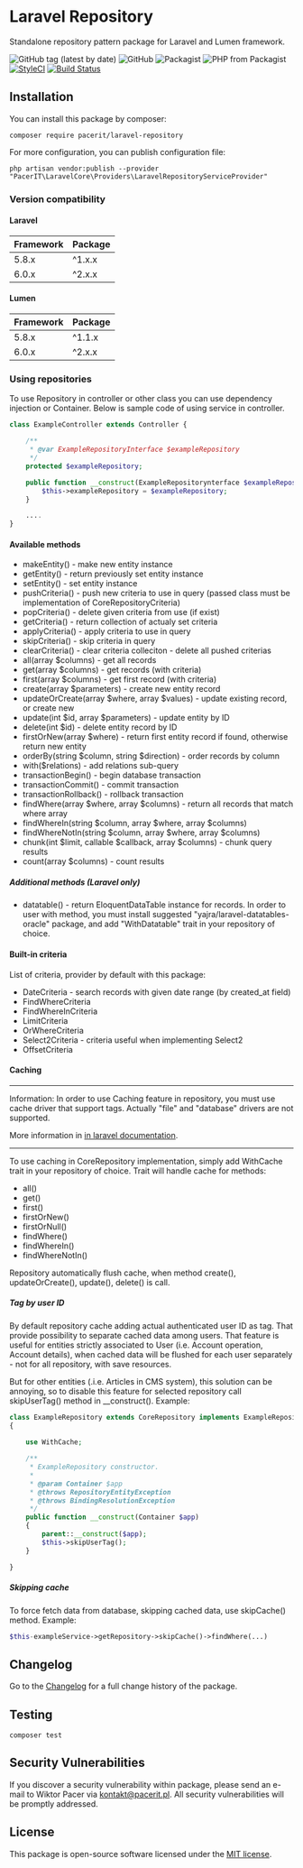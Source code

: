 # Laravel Repository
Standalone repository pattern package for Laravel and Lumen framework.

![GitHub tag (latest by date)](https://img.shields.io/github/tag-date/pacerit/laravel-repository?label=Version)
![GitHub](https://img.shields.io/github/license/pacerit/laravel-repository?label=License)
![Packagist](https://img.shields.io/packagist/dt/pacerit/laravel-repository?label=Downloads)
![PHP from Packagist](https://img.shields.io/packagist/php-v/pacerit/laravel-repository?label=PHP)
[![StyleCI](https://github.styleci.io/repos/212760382/shield?branch=master)](https://github.styleci.io/repos/212760382)
[![Build Status](https://travis-ci.com/pacerit/laravel-repository.svg?branch=master)](https://travis-ci.com/pacerit/laravel-repository)

## Installation
You can install this package by composer:

    composer require pacerit/laravel-repository
    
For more configuration, you can publish configuration file:
    
    php artisan vendor:publish --provider "PacerIT\LaravelCore\Providers\LaravelRepositoryServiceProvider"

### Version compatibility
#### Laravel
Framework | Package
:---------|:--------
5.8.x     | ^1.x.x
6.0.x     | ^2.x.x
#### Lumen
Framework | Package
:---------|:--------
5.8.x     | ^1.1.x
6.0.x     | ^2.x.x

### Using repositories
To use Repository in controller or other class you can use dependency injection or Container. Below is sample code of
using service in controller.
```php
class ExampleController extends Controller {

    /**
     * @var ExampleRepositoryInterface $exampleRepository
     */
    protected $exampleRepository;

    public function __construct(ExampleRepositorynterface $exampleRepository){
        $this->exampleRepository = $exampleRepository;
    }

    ....
}
```
#### Available methods
* makeEntity() - make new entity instance
* getEntity() - return previously set entity instance
* setEntity() - set entity instance
* pushCriteria() - push new criteria to use in query (passed class must be implementation of CoreRepositoryCriteria)
* popCriteria() - delete given criteria from use (if exist)
* getCriteria() - return collection of actualy set criteria
* applyCriteria() - apply criteria to use in query
* skipCriteria() - skip criteria in query
* clearCriteria() - clear criteria colleciton - delete all pushed criterias
* all(array $columns) - get all records
* get(array $columns) - get records (with criteria)
* first(array $columns) - get first record (with criteria)
* create(array $parameters) - create new entity record
* updateOrCreate(array $where, array $values) - update existing record, or create new
* update(int $id, array $parameters) - update entity by ID
* delete(int $id) - delete entity record by ID
* firstOrNew(array $where) - return first entity record if found, otherwise return new entity
* orderBy(string $column, string $direction) - order records by column
* with($relations) - add relations sub-query
* transactionBegin() - begin database transaction
* transactionCommit() - commit transaction
* transactionRollback() - rollback transaction
* findWhere(array $where, array $columns) - return all records that match where array
* findWhereIn(string $column, array $where, array $columns)
* findWhereNotIn(string $column, array $where, array $columns)
* chunk(int $limit, callable $callback, array $columns) - chunk query results
* count(array $columns) - count results

##### Additional methods (Laravel only)
* datatable() - return EloquentDataTable instance for records. In order to user with method,
you must install suggested "yajra/laravel-datatables-oracle" package, and add "WithDatatable"
trait in your repository of choice.
#### Built-in criteria
List of criteria, provider by default with this package:
* DateCriteria - search records with given date range (by created_at field)
* FindWhereCriteria
* FindWhereInCriteria
* LimitCriteria
* OrWhereCriteria
* Select2Criteria - criteria useful when implementing Select2
* OffsetCriteria

#### Caching
___
Information: In order to use Caching feature in repository, you must use cache driver that
support tags. Actually "file" and "database" drivers are not supported. 
    
More information in [in laravel documentation](https://laravel.com/docs/6.0/cache#cache-tags).
____
To use caching in CoreRepository implementation, simply add WithCache trait in your repository
of choice. Trait will handle cache for methods:
* all()
* get()
* first()
* firstOrNew()
* firstOrNull()
* findWhere()
* findWhereIn()
* findWhereNotIn()

Repository automatically flush cache, when method create(), updateOrCreate(), update(),
delete() is call.

##### Tag by user ID
By default repository cache adding actual authenticated user ID as tag. That provide
possibility to separate cached data among users. That feature is useful for entities
strictly associated to User (i.e. Account operation, Account details), when cached
data will be flushed for each user separately - not for all repository, with save
resources.

But for other entities (.i.e. Articles in CMS system), this solution can be annoying,
so to disable this feature for selected repository call skipUserTag() method in __construct(). Example:
```php
class ExampleRepository extends CoreRepository implements ExampleRepositoryInterface
{
    
    use WithCache;

    /**
     * ExampleRepository constructor.
     *
     * @param Container $app
     * @throws RepositoryEntityException
     * @throws BindingResolutionException
     */
    public function __construct(Container $app)
    {
        parent::__construct($app);
        $this->skipUserTag();
    }

}
```

##### Skipping cache
To force fetch data from database, skipping cached data, use skipCache() method. Example:

```php
$this-exampleService->getRepository->skipCache()->findWhere(...)
```

## Changelog

Go to the [Changelog](CHANGELOG.md) for a full change history of the package.

## Testing

    composer test

## Security Vulnerabilities

If you discover a security vulnerability within package, please send an e-mail to Wiktor Pacer
via [kontakt@pacerit.pl](mailto:kontakt@pacerit.pl). All security vulnerabilities will be promptly addressed.

## License

This package is open-source software licensed under the [MIT license](https://opensource.org/licenses/MIT).
